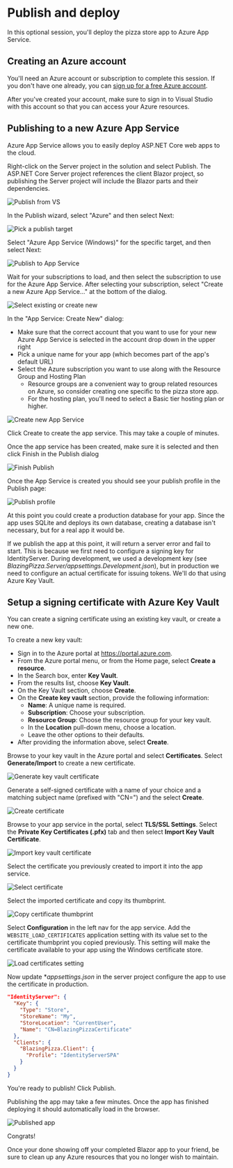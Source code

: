 # Publish and deploy

In this optional session, you'll deploy the pizza store app to Azure App Service.

## Creating an Azure account

You'll need an Azure account or subscription to complete this session. If you don't have one already, you can [sign up for a free Azure account](https://azure.microsoft.com/Free).

After you've created your account, make sure to sign in to Visual Studio with this account so that you can access your Azure resources.

## Publishing to a new Azure App Service

Azure App Service allows you to easily deploy ASP.NET Core web apps to the cloud.

Right-click on the Server project in the solution and select Publish. The ASP.NET Core Server project references the client Blazor project, so publishing the Server project will include the Blazor parts and their dependencies.

![Publish from VS](https://user-images.githubusercontent.com/1874516/51885818-2501ac80-2385-11e9-8025-4d1477083a8d.png)

In the Publish wizard, select "Azure" and then select Next:

![Pick a publish target](https://user-images.githubusercontent.com/1874516/78459197-31118a00-766c-11ea-9d41-470ea772e34f.png)

Select "Azure App Service (Windows)" for the specific target, and then select Next:

![Publish to App Service](https://user-images.githubusercontent.com/1874516/78459246-8baae600-766c-11ea-9600-b01e168bf71a.png)

Wait for your subscriptions to load, and then select the subscription to use for the Azure App Service. After selecting your subscription, select "Create a new Azure App Service..." at the bottom of the dialog.

![Select existing or create new](https://user-images.githubusercontent.com/1874516/78459794-7041da00-7670-11ea-96ab-d103b8f21739.png)

In the "App Service: Create New" dialog:

- Make sure that the correct account that you want to use for your new Azure App Service is selected in the account drop down in the upper right
- Pick a unique name for your app (which becomes part of the app's default URL)
- Select the Azure subscription you want to use along with the Resource Group and Hosting Plan
    - Resource groups are a convenient way to group related resources on Azure, so consider creating one specific to the pizza store app. 
    - For the hosting plan, you'll need to select a Basic tier hosting plan or higher.

![Create new App Service](https://user-images.githubusercontent.com/1874516/78463095-e0ab2400-768d-11ea-8ec3-f8885368118d.png)

Click Create to create the app service. This may take a couple of minutes. 

Once the app service has been created, make sure it is selected and then click Finish in the Publish dialog

![Finish Publish](https://user-images.githubusercontent.com/1874516/78459868-0d047780-7671-11ea-87d5-0a72ca9e5d36.png)

Once the App Service is created you should see your publish profile in the Publish page:

![Publish profile](https://user-images.githubusercontent.com/1874516/78460244-0e836f00-7674-11ea-975a-f582d6af9942.png)

At this point you could create a production database for your app. Since the app uses SQLite and deploys its own database, creating a database isn't necessary, but for a real app it would be.

If we publish the app at this point, it will return a server error and fail to start. This is because we first need to configure a signing key for IdentityServer. During development, we used a development key (see *BlazingPizza.Server/appsettings.Development.json*), but in production we need to configure an actual certificate for issuing tokens. We'll do that using Azure Key Vault.

## Setup a signing certificate with Azure Key Vault

You can create a signing certificate using an existing key vault, or create a new one.

To create a new key vault:

- Sign in to the Azure portal at https://portal.azure.com.
- From the Azure portal menu, or from the Home page, select **Create a resource**.
- In the Search box, enter **Key Vault**.
- From the results list, choose **Key Vault**.
- On the Key Vault section, choose **Create**.
- On the **Create key vault** section, provide the following information:
    - **Name**: A unique name is required.
    - **Subscription**: Choose your subscription.
    - **Resource Group**: Choose the resource group for your key vault.
    - In the **Location** pull-down menu, choose a location.
    - Leave the other options to their defaults.
- After providing the information above, select **Create**.

Browse to your key vault in the Azure portal and select **Certificates**. Select **Generate/Import** to create a new certificate.

![Generate key vault certificate](https://user-images.githubusercontent.com/1874516/78463378-ba3ab800-7690-11ea-9744-6850c2d1a7e6.png)

Generate a self-signed certificate with a name of your choice and a matching subject name (prefixed with "CN=") and the select **Create**.

![Create certificate](https://user-images.githubusercontent.com/1874516/78463413-17cf0480-7691-11ea-91dc-343cdea5aa79.png)

Browse to your app service in the portal, select **TLS/SSL Settings**. Select the **Private Key Certificates (.pfx)** tab and then select **Import Key Vault Certificate**.

![Import key vault certificate](https://user-images.githubusercontent.com/1874516/78463445-890eb780-7691-11ea-949a-d7dd38b43550.png)

Select the certificate you previously created to import it into the app service.

![Select certificate](https://user-images.githubusercontent.com/1874516/78463454-ae9bc100-7691-11ea-9ca4-64d27582f699.png)

Select the imported certificate and copy its thumbprint.

![Copy certificate thumbprint](https://user-images.githubusercontent.com/1874516/78463487-1520df00-7692-11ea-93ae-697406bfdd86.png)

Select **Configuration** in the left nav for the app service. Add the `WEBSITE_LOAD_CERTIFICATES` application setting with its value set to the certificate thumbprint you copied previously. This setting will make the certificate available to your app using the Windows certificate store.

![Load certificates setting](https://user-images.githubusercontent.com/1874516/78463547-e8b99280-7692-11ea-9d02-394b20c653cd.png)

Now update **appsettings.json* in the server project configure the app to use the certificate in production.

```json
"IdentityServer": {
  "Key": {
    "Type": "Store",
    "StoreName": "My",
    "StoreLocation": "CurrentUser",
    "Name": "CN=BlazingPizzaCertificate"
  },
  "Clients": {
    "BlazingPizza.Client": {
      "Profile": "IdentityServerSPA"
    }
  }
}
```

You're ready to publish! Click Publish.

Publishing the app may take a few minutes. Once the app has finished deploying it should automatically load in the browser.

![Published app](https://user-images.githubusercontent.com/1874516/78463636-09ceb300-7694-11ea-9d3c-57b52b982186.png)

Congrats!

Once your done showing off your completed Blazor app to your friend, be sure to clean up any Azure resources that you no longer wish to maintain.
